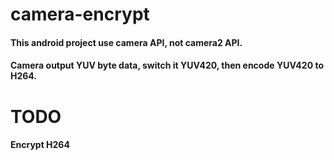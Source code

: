 # camera-encrypt
#### This android project use camera API, not camera2 API.
#### Camera output YUV byte data, switch it YUV420, then encode YUV420 to H264.
# TODO
#### Encrypt H264
